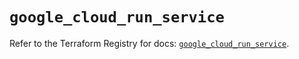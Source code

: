 # `google_cloud_run_service`

Refer to the Terraform Registry for docs: [`google_cloud_run_service`](https://registry.terraform.io/providers/hashicorp/google/6.32.0/docs/resources/cloud_run_service).
